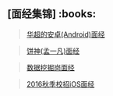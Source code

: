 <h2>[面经集锦] :books: </h2> 

> <a href="https://github.com/wuping5719/MyCNBlogs/blob/master/Reading-Notes/InterviewExperience/AndroidInterview.md">华超的安卓(Android)面经</a>

> <a href="https://github.com/wuping5719/MyCNBlogs/blob/master/Reading-Notes/InterviewExperience/CakeInterview.md">饼神(孟一凡)面经</a>

> <a href="https://github.com/wuping5719/MyCNBlogs/blob/master/Reading-Notes/InterviewExperience/DataMining.md">数据挖掘岗面经</a>

> <a href="https://github.com/wuping5719/MyCNBlogs/blob/master/Reading-Notes/InterviewExperience/iOSInterview.md">2016秋季校招iOS面经</a>
